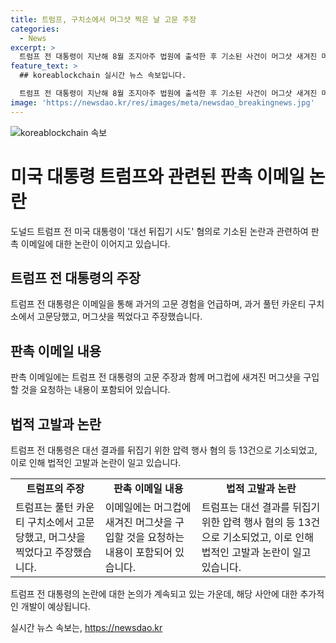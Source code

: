 ```yaml
---
title: 트럼프, 구치소에서 머그샷 찍은 날 고문 주장
categories:
  - News
excerpt: >
  트럼프 전 대통령이 지난해 8월 조지아주 법원에 출석한 후 기소된 사건이 머그샷 새겨진 머그컵을 통해 다시 주목받고 있다. 트럼프 캠프가 선거자금 모금을 위해 발송한 이메일에는 당시 고문을 당했다는 주장이 담겼으며, 이에 관한 소식이 전 세계를 뒤흔들었다. 현지 구치소에서의 사진 촬영은 전 대통령의 역사상 처음으로, 이에 사람들의 이목이 집중되고 있다. (150자)
feature_text: >
  ## koreablockchain 실시간 뉴스 속보입니다.

  트럼프 전 대통령이 지난해 8월 조지아주 법원에 출석한 후 기소된 사건이 머그샷 새겨진 머그컵을 통해 다시 주목받고 있다. 트럼프 캠프가 선거자금 모금을 위해 발송한 이메일에는 당시 고문을 당했다는 주장이 담겼으며, 이에 관한 소식이 전 세계를 뒤흔들었다. 현지 구치소에서의 사진 촬영은 전 대통령의 역사상 처음으로, 이에 사람들의 이목이 집중되고 있다. (150자)
image: 'https://newsdao.kr/res/images/meta/newsdao_breakingnews.jpg'
---
```


<p><img src="https://newsdao.kr/res/images/meta/newsdao_breakingnews.jpg" alt="koreablockchain 속보" /></p>

<h1 data-ke-size="size26">미국 대통령 트럼프와 관련된 판촉 이메일 논란</h1>

<p data-ke-size="size16">도널드 트럼프 전 미국 대통령이 '대선 뒤집기 시도' 혐의로 기소된 논란과 관련하여 판촉 이메일에 대한 논란이 이어지고 있습니다.</p>

<h2 data-ke-size="size24">트럼프 전 대통령의 주장</h2>

<p data-ke-size="size16">트럼프 전 대통령은 이메일을 통해 과거의 고문 경험을 언급하며, 과거 풀턴 카운티 구치소에서 고문당했고, 머그샷을 찍었다고 주장했습니다.</p>

<h2 data-ke-size="size24">판촉 이메일 내용</h2>

<p data-ke-size="size16">판촉 이메일에는 트럼프 전 대통령의 고문 주장과 함께 머그컵에 새겨진 머그샷을 구입할 것을 요청하는 내용이 포함되어 있습니다.</p>

<h2 data-ke-size="size24">법적 고발과 논란</h2>

<p data-ke-size="size16">트럼프 전 대통령은 대선 결과를 뒤집기 위한 압력 행사 혐의 등 13건으로 기소되었고, 이로 인해 법적인 고발과 논란이 일고 있습니다.</p>

<table>
  <tr>
    <td style="text-align: center; height: 17px;"><b>트럼프의 주장</b></td>
    <td style="text-align: center; height: 17px;"><b>판촉 이메일 내용</b></td>
    <td style="text-align: center; height: 17px;"><b>법적 고발과 논란</b></td>
  </tr>
  <tr>
    <td>트럼프는 풀턴 카운티 구치소에서 고문당했고, 머그샷을 찍었다고 주장했습니다.</td>
    <td>이메일에는 머그컵에 새겨진 머그샷을 구입할 것을 요청하는 내용이 포함되어 있습니다.</td>
    <td>트럼프는 대선 결과를 뒤집기 위한 압력 행사 혐의 등 13건으로 기소되었고, 이로 인해 법적인 고발과 논란이 일고 있습니다.</td>
  </tr>
</table>

<p data-ke-size="size16">트럼프 전 대통령의 논란에 대한 논의가 계속되고 있는 가운데, 해당 사안에 대한 추가적인 개발이 예상됩니다.</p>
실시간 뉴스 속보는, <a href="https://newsdao.kr" rel="dofollow">https://newsdao.kr</a>


